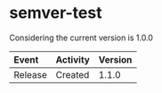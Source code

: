 # semver-test

Considering the current version is 1.0.0

| Event         | Activity | Version |
|:--------------|:---------|:--------|
| Release       | Created  | 1.1.0   |
